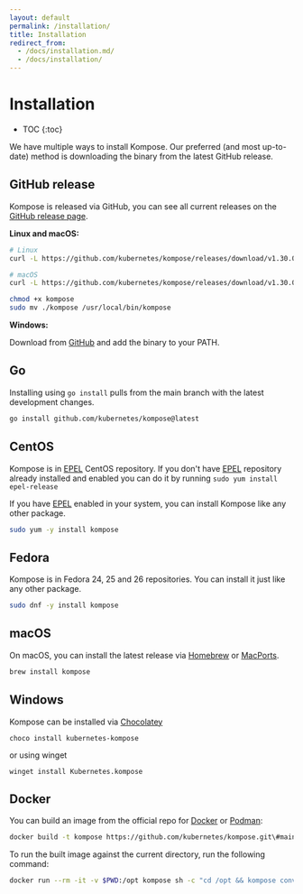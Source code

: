 ```yaml
---
layout: default
permalink: /installation/
title: Installation
redirect_from:
  - /docs/installation.md/
  - /docs/installation/
---
```


# Installation

* TOC
{:toc}

We have multiple ways to install Kompose. Our preferred (and most up-to-date) method is downloading the binary from the latest GitHub release.

## GitHub release

Kompose is released via GitHub, you can see all current releases on the [GitHub release page](https://github.com/kubernetes/kompose/releases).

**Linux and macOS:**

```sh
# Linux
curl -L https://github.com/kubernetes/kompose/releases/download/v1.30.0/kompose-linux-amd64 -o kompose

# macOS
curl -L https://github.com/kubernetes/kompose/releases/download/v1.30.0/kompose-darwin-amd64 -o kompose

chmod +x kompose
sudo mv ./kompose /usr/local/bin/kompose
```

**Windows:**

Download from [GitHub](https://github.com/kubernetes/kompose/releases/download/v1.30.0/kompose-windows-amd64.exe) and add the binary to your PATH.

## Go

Installing using `go install` pulls from the main branch with the latest development changes.

```sh
go install github.com/kubernetes/kompose@latest
```

## CentOS

Kompose is in [EPEL](https://fedoraproject.org/wiki/EPEL) CentOS repository.
If you don't have [EPEL](https://fedoraproject.org/wiki/EPEL) repository already installed and enabled you can do it by running `sudo yum install epel-release`

If you have [EPEL](https://fedoraproject.org/wiki/EPEL) enabled in your system, you can install Kompose like any other package.

```bash
sudo yum -y install kompose
```

## Fedora

Kompose is in Fedora 24, 25 and 26 repositories. You can install it just like any other package.

```bash
sudo dnf -y install kompose
```

## macOS

On macOS, you can install the latest release via [Homebrew](https://brew.sh) or [MacPorts](https://www.macports.org/).

```bash
brew install kompose
```

## Windows

Kompose can be installed via [Chocolatey](https://chocolatey.org/packages/kubernetes-kompose)

```console
choco install kubernetes-kompose
```

or using winget

```console
winget install Kubernetes.kompose
```

## Docker

You can build an image from the official repo for [Docker](https://docs.docker.com/engine/reference/commandline/build/) or [Podman](https://docs.podman.io/en/latest/markdown/podman-build.1.html):

```bash
docker build -t kompose https://github.com/kubernetes/kompose.git\#main
```

To run the built image against the current directory, run the following command:

```bash
docker run --rm -it -v $PWD:/opt kompose sh -c "cd /opt && kompose convert"
```